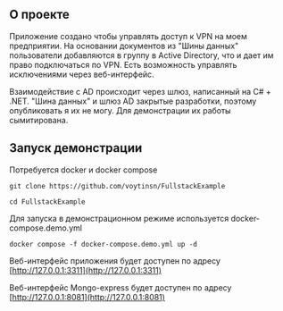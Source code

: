 ## О проекте

Приложение создано чтобы управлять доступ к VPN на моем предприятии. На основании документов из "Шины данных" пользователи добавляются в группу в Active Directory, что и дает им право подключаться по VPN. Есть возможность управлять исключениями через веб-интерфейс.

Взаимодействие с AD происходит через шлюз, написанный на С# + .NET.
"Шина данных" и шлюз AD закрытые разработки, поэтому опубликовать я их не могу. Для демонстрации их работы сымитирована.

## Запуск демонстрации

Потребуется docker и docker compose

```
git clone https://github.com/voytinsn/FullstackExample
```

```
cd FullstackExample
```

Для запуска в демонстрационном режиме используется docker-compose.demo.yml

```
docker compose -f docker-compose.demo.yml up -d
```

Веб-интерфейс приложения будет доступен по адресу
[http://127.0.0.1:3311](http://127.0.0.1:3311)

Веб-интерфейс Mongo-express будет доступен по адресу
[http://127.0.0.1:8081](http://127.0.0.1:8081)
